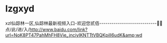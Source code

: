 # lzgxyd
xzl仙踪林一区,仙踪林最新视频入口-欢迎您贰佰----------------------------🚰🚰点/此/进/入/http://www.baidu.com/link?url=NoK8PT47PahMhFH8Vie_jnciyIKNTTtVBQKpill6udK&amp;wd
